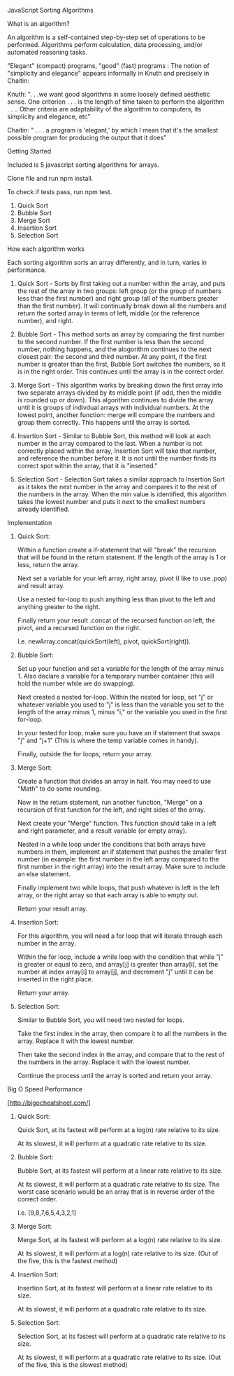 JavaScript Sorting Algorithms


What is an algorithm?

An algorithm is a self-contained step-by-step set of operations to be performed. Algorithms perform calculation, data processing, and/or automated reasoning tasks.

"Elegant" (compact) programs, "good" (fast) programs : The notion of "simplicity and elegance" appears informally in Knuth and precisely in Chaitin:

Knuth: ". . .we want good algorithms in some loosely defined aesthetic sense. One criterion . . . is the length of time taken to perform the algorithm . . .. Other criteria are adaptability of the algorithm to computers, its simplicity and elegance, etc"

Chaitin: " . . . a program is 'elegant,' by which I mean that it's the smallest possible program for producing the output that it does"

Getting Started


Included is 5 javascript sorting algorithms for arrays.

Clone file and run npm install. 

To check if tests pass, run npm test.

1. Quick Sort
2. Bubble Sort
3. Merge Sort
4. Insertion Sort
5. Selection Sort

How each algorithm works


Each sorting algorithm sorts an array differently, and in turn, varies in performance.

1. Quick Sort - Sorts by first taking out a number within the array, and puts the rest of the array in two groups: left group (or the group of numbers less than the first number) and right group (all of the numbers greater than the first number). It will continually break down all the numbers and return the sorted array in terms of left, middle (or the reference number), and right.

2. Bubble Sort - This method sorts an array by comparing the first number to the second number. If the first number is less than the second number, nothing happens, and the alogorithm continues to the next closest pair: the second and third number. At any point, if the first number is greater than the first, Bubble Sort switches the numbers, so it is in the right order. This continues until the array is in the correct order.

3. Merge Sort - This algorithm works by breaking down the first array into two separate arrays divided by its middle point (if odd, then the middle is rounded up or down). This algorithm continues to divide the array until it is groups of indivdual arrays with individual numbers. At the lowest point, another function: merge will compare the numbers and group them correctly. This happens until the array is sorted.

4. Insertion Sort - Similar to Bubble Sort, this method will look at each number in the array compared to the last. When a number is not correctly placed within the array, Insertion Sort will take that number, and reference the number before it. It is not until the number finds its correct spot within the array, that it is "inserted."

5. Selection Sort - Selection Sort takes a similar approach to Insertion Sort as it takes the next number in the array and compares it to the rest of the numbers in the array. When the min value is identified, this algorithm takes the lowest number and puts it next to the smallest numbers already identified. 


Implementation


1. Quick Sort:

    Within a function create a if-statement that will "break" the recursion that will be found in the return statement. If the length of the array is 1 or less, return the array. 

    Next set a variable for your left array, right array, pivot (I like to use .pop) and result array. 

    Use a nested for-loop to push anything less than pivot to the left and anything greater to the right.

    Finally return your result .concat of the recursed function on left, the pivot, and a recursed function on the right. 

    I.e. newArray.concat(quickSort(left), pivot, quickSort(right)).

2. Bubble Sort:

    Set up your function and set a variable for the length of the array minus 1. Also declare a variable for a temporary number container (this will hold the number while we do swapping).

    Next created a nested for-loop. Within the nested for loop, set "j" or whatever variable you used to "j" is less than the variable you set to the length of the array minus 1, minus "i," or the variable you used in the first for-loop.

    In your tested for loop, make sure you have an if statement that swaps "j" and "j+1" (This is where the temp variable comes in handy).

    Finally, outside the for loops, return your array.

3. Merge Sort:

    Create a function that divides an array in half. You may need to use "Math" to do some rounding. 

    Now in the return statement, run another function, "Merge" on a recursion of first function for the left, and right sides of the array.

    Next create your "Merge" function. This function should take in a left and right parameter, and a result variable (or empty array).

    Nested in a while loop under the conditions that both arrays have numbers in them, implement an if statement that pushes the smaller first number (in example: the first number in the left array compared to the first number in the right array) into the result array. Make sure to include an else statement.

    Finally implement two while loops, that push whatever is left in the left array, or the right array so that each array is able to empty out. 

    Return your result array.

4. Insertion Sort:

    For this algorithm, you will need a for loop that will iterate through each number in the array.

    Within the for loop, include a while loop with the condition that while "j" is greater or equal to zero, and array[j] is greater than array[i], set the number at index array[i] to array[j], and decrement "j" until it can be inserted in the right place.

    Return your array.

5. Selection Sort:

    Similar to Bubble Sort, you will need two nested for loops. 

    Take the first index in the array, then compare it to all the numbers in the array. Replace it with the lowest number. 

    Then take the second index in the array, and compare that to the rest of the numbers in the array. Replace it with the lowest number.

    Continue the process until the array is sorted and return your array.


Big O Speed Performance

[http://bigocheatsheet.com/]


1. Quick Sort:

    Quick Sort, at its fastest will perform at a log(n) rate relative to its size.

    At its slowest, it will perform at a quadratic rate relative to its size.

2. Bubble Sort:

    Bubble Sort, at its fastest will perform at a linear rate relative to its size. 

    At its slowest, it will perform at a quadratic rate relative to its size. 
    The worst case scenario would be an array that is in reverse order of the correct order. 

    I.e. [9,8,7,6,5,4,3,2,1]

3. Merge Sort:

    Merge Sort, at its fastest will perform at a log(n) rate relative to its size.

    At its slowest, it will perform at a log(n) rate relative to its size.
    (Out of the five, this is the fastest method)

4. Insertion Sort:

    Insertion Sort, at its fastest will perform at a linear rate relative to its size.

    At its slowest, it will perform at a quadratic rate relative to its size.

5. Selection Sort:

    Selection Sort, at its fastest will perform at a quadratic rate relative to its size.

    At its slowest, it will perform at a quadratic rate relative to its size.
    (Out of the five, this is the slowest method)
